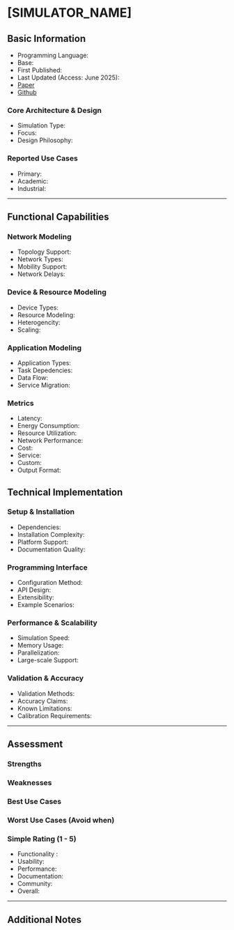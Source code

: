 # [SIMULATOR_NAME]
## Basic Information
- Programming Language:
- Base:
- First Published:
- Last Updated (Access: June 2025):
- [Paper]()
- [Github]()

### Core Architecture & Design
- Simulation Type:
- Focus: 
- Design Philosophy:

### Reported Use Cases
- Primary:
- Academic:
- Industrial:

---

## Functional Capabilities
### Network Modeling
- Topology Support:
- Network Types:
- Mobility Support:
- Network Delays:
### Device & Resource Modeling
- Device Types:
- Resource Modeling:
- Heterogencity:
- Scaling:
### Application Modeling
- Application Types:
- Task Depedencies:
- Data Flow:
- Service Migration:
### Metrics
- Latency:
- Energy Consumption:
- Resource Utilization:
- Network Performance:
- Cost:
- Service:
- Custom:
- Output Format:

## Technical Implementation
### Setup & Installation
- Dependencies:
- Installation Complexity:
- Platform Support:
- Documentation Quality:
### Programming Interface
- Configuration Method:
- API Design:
- Extensibility:
- Example Scenarios:
### Performance & Scalability
- Simulation Speed:
- Memory Usage:
- Parallelization:
- Large-scale Support:
### Validation & Accuracy
- Validation Methods:
- Accuracy Claims:
- Known Limitations:
- Calibration Requirements:

---

## Assessment
### Strengths
### Weaknesses
### Best Use Cases
### Worst Use Cases (Avoid when)
### Simple Rating (1 - 5)
- Functionality : 
- Usability:
- Performance:
- Documentation:
- Community:
- Overall:

---

## Additional Notes